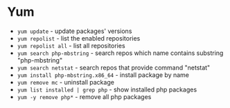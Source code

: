 # Yum

- `yum update` - update packages' versions
- `yum repolist` - list the enabled repositories
- `yum repolist all` - list all repositories
- `yum search php-mbstring` - search repos which name contains substring "php-mbstring"
- `yum search netstat` - search repos that provide command "netstat"
- `yum install php-mbstring.x86_64` - install package by name
- `yum remove mc` - uninstall package
- `yum list installed | grep php` - show installed php packages
- `yum -y remove php*` - remove all php packages
